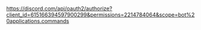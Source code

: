 https://discord.com/api/oauth2/authorize?client_id=615166394597900299&permissions=2214784064&scope=bot%20applications.commands